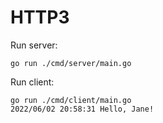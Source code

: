 # HTTP3

Run server:

    go run ./cmd/server/main.go

Run client:

    go run ./cmd/client/main.go
    2022/06/02 20:58:31 Hello, Jane!
